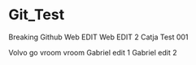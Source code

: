 # Git_Test
Breaking Github
Web EDIT
Web EDIT 2
Catja Test 001

Volvo go vroom vroom
Gabriel edit 1
Gabriel edit 2